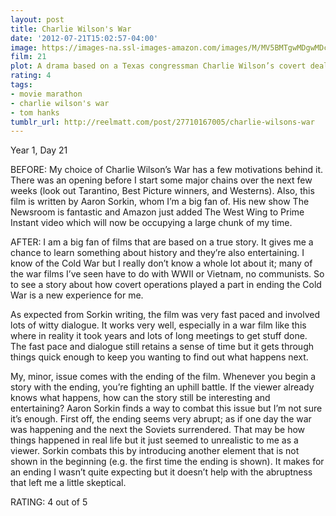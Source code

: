 ```yaml
---
layout: post
title: Charlie Wilson's War
date: '2012-07-21T15:02:57-04:00'
image: https://images-na.ssl-images-amazon.com/images/M/MV5BMTgwMDgwMDc4MF5BMl5BanBnXkFtZTYwOTU3MDM4._V1_UX182_CR0,0,182,268_AL_.jpg
film: 21
plot: A drama based on a Texas congressman Charlie Wilson’s covert dealings in Afghanistan, where his efforts to assist rebels in their war with the Soviets have some unforeseen and long-reaching effects.
rating: 4
tags:
- movie marathon
- charlie wilson's war
- tom hanks
tumblr_url: http://reelmatt.com/post/27710167005/charlie-wilsons-war
---
```


Year 1, Day 21

BEFORE: My choice of Charlie Wilson’s War has a few motivations behind it. There was an opening before I start some major chains over the next few weeks (look out Tarantino, Best Picture winners, and Westerns). Also, this film is written by Aaron Sorkin, whom I’m a big fan of. His new show The Newsroom is fantastic and Amazon just added The West Wing to Prime Instant video which will now be occupying a large chunk of my time.

AFTER: I am a big fan of films that are based on a true story. It gives me a chance to learn something about history and they’re also entertaining. I know of the Cold War but I really don’t know a whole lot about it; many of the war films I’ve seen have to do with WWII or Vietnam, no communists. So to see a story about how covert operations played a part in ending the Cold War is a new experience for me.

As expected from Sorkin writing, the film was very fast paced and involved lots of witty dialogue. It works very well, especially in a war film like this where in reality it took years and lots of long meetings to get stuff done. The fast pace and dialogue still retains a sense of time but it gets through things quick enough to keep you wanting to find out what happens next.

My, minor, issue comes with the ending of the film. Whenever you begin a story with the ending, you’re fighting an uphill battle. If the viewer already knows what happens, how can the story still be interesting and entertaining? Aaron Sorkin finds a way to combat this issue but I’m not sure it’s enough. First off, the ending seems very abrupt; as if one day the war was happening and the next the Soviets surrendered. That may be how things happened in real life but it just seemed to unrealistic to me as a viewer. Sorkin combats this by introducing another element that is not shown in the beginning (e.g. the first time the ending is shown). It makes for an ending I wasn’t quite expecting but it doesn’t help with the abruptness that left me a little skeptical.

RATING: 4 out of 5
